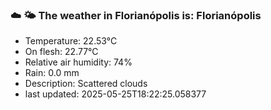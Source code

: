 ### ☁️ 🌤️  The weather in Florianópolis is: Florianópolis

- Temperature: 22.53°C
- On flesh: 22.77°C
- Relative air humidity: 74%
- Rain: 0.0 mm
- Description: Scattered clouds
- last updated: 2025-05-25T18:22:25.058377
